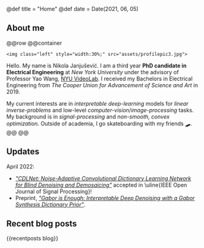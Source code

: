 @def title = "Home"
@def date = Date(2021, 06, 05)

## About me
@@row
@@container
~~~
<img class="left" style="width:30%;" src="assets/profilepic3.jpg">
~~~
Hello. My name is Nikola Janjušević. I am a third year **PhD candidate in
Electrical Engineering** at *New York University* under the advisory of
Professor Yao Wang, [NYU VideoLab](https://wp.nyu.edu/videolab/). I
received my Bachelors in Electrical Engineering from *The Cooper Union for Advancement of
Science and Art* in 2019.

My current interests are in *interpretable deep-learning* models for *linear inverse-problems* and low-level *computer-vision*/*image-processing* tasks. My background is in *signal-processing* and *non-smooth, convex optimization*. Outside of academia, I go skateboarding with my friends 🛹.
@@
@@

## Updates
April 2022: 
- [*"CDLNet: Noise-Adaptive Convolutional Dictionary Learning Network for Blind Denoising and Demosaicing"*](https://arxiv.org/abs/2112.00913)
  accepted in \uline{IEEE Open Journal of Signal Processing}!
- Preprint, [*"Gabor is Enough: Interpretable Deep Denoising
  with a Gabor Synthesis Dictionary Prior"*](https://arxiv.org/abs/2204.11146).

## Recent blog posts
{{recentposts blog}}


